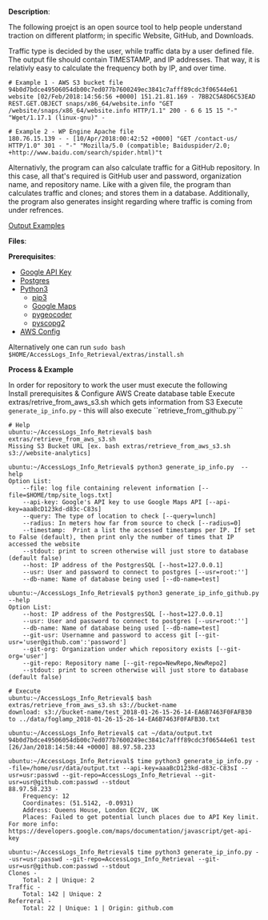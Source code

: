 **Description**:

The following proejct is an open source tool to help people understand traction on different platform; in specific Website, GitHub, and Downloads. 

Traffic type is decided by the user, while traffic data by a user defined file. The output file should contain TIMESTAMP, and IP addresses. That way, 
it is relativly easy to calculate the frequency both by IP, and over time.  

```
# Example 1 - AWS S3 bucket file
94b0d7bdce49506054db00c7ed077b7600249ec3841c7afff89cdc3f06544e61 website [02/Feb/2018:14:56:56 +0000] 151.21.81.169 - 7BB2C5A8D6C53EAD REST.GET.OBJECT snaps/x86_64/website.info "GET /website/snaps/x86_64/website.info HTTP/1.1" 200 - 6 6 15 15 "-" "Wget/1.17.1 (linux-gnu)" -

# Example 2 - WP Engine Apache file 
180.76.15.139 - - [10/Apr/2018:00:42:52 +0000] "GET /contact-us/ HTTP/1.0" 301 - "-" "Mozilla/5.0 (compatible; Baiduspider/2.0; +http://www.baidu.com/search/spider.html)"t
```

Alternativly, the program can also calculate traffic for a GitHub repository. In this case, all that's required is GitHub user and password, organization name, and repository name. 
Like with a given file, the program than calculates traffic and clones; and stores them in a database. Additionally, the program also generates insight regarding where traffic is coming from under refrences. 

[Output Examples](#Process-&-Example)
  
**Files**:


**Prerequisites**:

* [Google API Key](https://developers.google.com/maps/documentation/javascript/get-api-key)
* [Postgres](https://www.postgresql.org/download/)
* [Python3](https://www.python.org)
   * [pip3](https://pip.pypa.io/en/stable/reference/pip_install/)
   * [Google Maps](https://github.com/googlemaps/google-maps-services-python)
   * [pygeocoder](https://github.com/tachang/pygeocoder)
   * [pyscopg2](https://pypi.python.org/pypi/psycopg2)
* [AWS Config](https://docs.aws.amazon.com/cli/latest/userguide/awscli-install-linux.html)

Alternatively one can run ```sudo bash $HOME/AccessLogs_Info_Retrieval/extras/install.sh```

**Process & Example** 

In order for repository to work the user must execute the following  
Install prerequisites & Configure AWS
Create database table 
Execute extras/retrive_from_aws_s3.sh which gets information from S3
Execute ```generate_ip_info.py``` - this will also execute ``retrieve_from_github.py```

```
# Help
ubuntu:~/AccessLogs_Info_Retrieval$ bash extras/retrieve_from_aws_s3.sh 
Missing S3 Bucket URL [ex. bash extras/retrieve_from_aws_s3.sh s3://website-analytics]

ubuntu:~/AccessLogs_Info_Retrieval$ python3 generate_ip_info.py  --help
Option List: 
	--file: log file containing relevent information [--file=$HOME/tmp/site_logs.txt]
	--api-key: Google's API key to use Google Maps API [--api-key=aaaBcD123kd-d83c-C83s]
	--query: The type of location to check [--query=lunch]
	--radius: In meters how far from source to check [--radius=0]
	--timestamp:  Print a list the accessed timestamps per IP. If set to False (default), then print only the number of times that IP accessed the website
	--stdout: print to screen otherwise will just store to database (default false)
	--host: IP address of the PostgresSQL [--host=127.0.0.1]
	--usr: User and password to connect to postgres [--usr=root:'']
	--db-name: Name of database being used [--db-name=test]

ubuntu:~/AccessLogs_Info_Retrieval$ python3 generate_ip_info_github.py  --help
Option List: 
	--host: IP address of the PostgresSQL [--host=127.0.0.1]
	--usr: User and password to connect to postgres [--usr=root:'']
	--db-name: Name of database being used [--db-name=test]
	--git-usr: Usernamne and password to access git [--git-usr='user@github.com':'password']
	--git-org: Organization under which repository exists [--git-org='user']
	--git-repo: Repository name [--git-repo=NewRepo,NewRepo2]
	--stdout: print to screen otherwise will just store to database (default false)

# Execute 
ubuntu:~/AccessLogs_Info_Retrieval$ bash extras/retrieve_from_aws_s3.sh s3://bucket-name 
download: s3://bucket-name/test_2018-01-26-15-26-14-EA6B7463F0FAFB30 to ../data/foglamp_2018-01-26-15-26-14-EA6B7463F0FAFB30.txt

ubuntu:~/AccessLogs_Info_Retrieval$ cat ~/data/output.txt 
94b0d7bdce49506054db00c7ed077b7600249ec3841c7afff89cdc3f06544e61 test [26/Jan/2018:14:58:44 +0000] 88.97.58.233 

ubuntu:~/AccessLogs_Info_Retrieval$ time python3 generate_ip_info.py --file=/home/usr/data/output.txt --api-key=aaaBcD123kd-d83c-C83sI --usr=usr:passwd --git-repo=AccessLogs_Info_Retrieval --git-usr=usr@github.com:passwd --stdout 
88.97.58.233 -
	Frequency: 12
	Coordinates: (51.5142, -0.0931)
	Address: Queens House, London EC2V, UK
	Places: Failed to get potential lunch places due to API Key limit. For more info: https://developers.google.com/maps/documentation/javascript/get-api-key

ubuntu:~/AccessLogs_Info_Retrieval$ time python3 generate_ip_info.py --usr=usr:passwd --git-repo=AccessLogs_Info_Retrieval --git-usr=usr@github.com:passwd --stdout
Clones - 
	Total: 2 | Unique: 2
Traffic -
	Total: 142 | Unique: 2
Referreral - 
	Total: 22 | Unique: 1 | Origin: github.com

```



